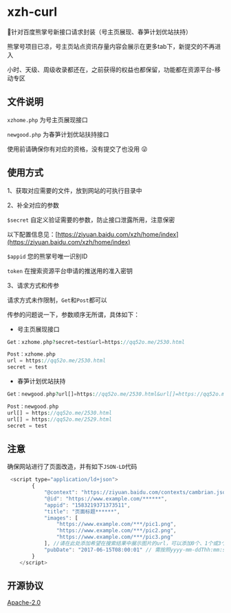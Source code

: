# xzh-curl

:panda_face:针对百度熊掌号新接口请求封装（号主页展现、春笋计划优站扶持）

熊掌号项目已凉，号主页站点资讯存量内容会展示在更多tab下，新提交的不再进入

小时、天级、周级收录都还在，之前获得的权益也都保留，功能都在资源平台-移动专区

## 文件说明

`xzhome.php` 为号主页展现接口

`newgood.php` 为春笋计划优站扶持接口

使用前请确保你有对应的资格，没有提交了也没用 😜 

## 使用方式

1、获取对应需要的文件，放到网站的可执行目录中

2、补全对应的参数

`$secret` 自定义验证需要的参数，防止接口泄露所用，注意保密

以下配置信息见：[https://ziyuan.baidu.com/xzh/home/index](https://ziyuan.baidu.com/xzh/home/index)

`$appid` 您的熊掌号唯一识别ID 

`token` 在搜索资源平台申请的推送用的准入密钥 

3、请求方式和传参

请求方式未作限制，`Get`和`Post`都可以

传参的问题说一下，参数顺序无所谓，具体如下：

* 号主页展现接口

```php
Get：xzhome.php?secret=test&url=https://qq52o.me/2530.html

Post：xzhome.php
url = https://qq52o.me/2530.html
secret = test
```

* 春笋计划优站扶持

```php
Get：newgood.php?url[]=https://qq52o.me/2530.html&url[]=https://qq52o.me/2529.html&secret=test

Post：newgood.php
url[] = https://qq52o.me/2530.html
url[] = https://qq52o.me/2529.html
secret = test
```

## 注意

确保网站进行了页面改造，并有如下`JSON-LD`代码

```javascript
 <script type="application/ld+json">
        {
            "@context": "https://ziyuan.baidu.com/contexts/cambrian.jsonld",
            "@id": "https://www.example.com/******",
            "appid": "1583219371373511",
            "title": "页面标题******",
            "images": [
                "https://www.example.com/***/pic1.png",
                "https://www.example.com/***/pic2.png",
                "https://www.example.com/***/pic3.png"
            ], //请在此处添加希望在搜索结果中展示图片的url，可以添加0个、1个或3个url
            "pubDate": "2017-06-15T08:00:01" // 需按照yyyy-mm-ddThh:mm:ss格式编写时间，字母T不能省去
        }
    </script> 
```

## 开源协议

[Apache-2.0](https://github.com/sy-records/xzh-curl/blob/master/LICENSE) 
